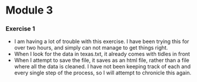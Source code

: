 # Module 3

### Exercise 1

* I am having a lot of trouble with this exercise. I have been trying this for over two hours, and simply can not manage to get things right.
* When I look for the data in texas.txt, it already comes with tidles in front
* When I attempt to save the file, it saves as an html file, rather than a file where all the data is cleaned.
I have not been keeping track of each and every single step of the process, so I will attempt to chronicle this again.



